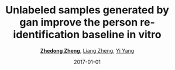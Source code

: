 ---
title: "Unlabeled samples generated by gan improve the person re-identification baseline in vitro"
collection: publications
permalink: /publication/Unlabele2017
date: 2017-01-01
doi: 
venue: 'ICCV'
paperurl: 'https://zdzheng.xyz/files/ICCV17.pdf'
code: 'https://github.com/layumi/Person-reID_GAN'
author: '<a href=&apos;https://zdzheng.xyz/authors/Zhedong-Zheng&apos;><strong>Zhedong Zheng</strong></a>,  <a href=&apos;https://zdzheng.xyz/authors/Liang-Zheng&apos;>Liang Zheng</a>,  <a href=&apos;https://zdzheng.xyz/authors/Yi-Yang&apos;>Yi Yang</a>'
citation: ' Zhedong Zheng,  Liang Zheng,  Yi Yang, &quot;Unlabeled samples generated by gan improve the person re-identification baseline in vitro.&quot; ICCV, 2017.'
pub_year: '2017'
bib: >
    @inproceedings{zheng2017unlabeled,  
    author = "Zheng, Zhedong and Zheng, Liang and Yang, Yi",  
    title = "Unlabeled samples generated by gan improve the person re-identification baseline in vitro",  
    booktitle = "ICCV",  
    pages = "3754--3762",  
    code = "https://github.com/layumi/Person-reID\_GAN",  
    url = "https://zdzheng.xyz/files/ICCV17.pdf",  
    year = "2017"
    }

---